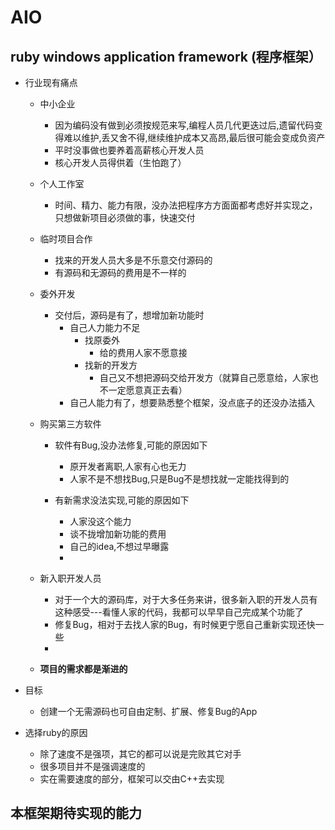 # AIO
ruby windows application framework (程序框架）
- 

- 行业现有痛点
  - 中小企业
    - 因为编码没有做到必须按规范来写,编程人员几代更迭过后,遗留代码变得难以维护,丢又舍不得,继续维护成本又高昂,最后很可能会变成负资产
    - 平时没事做也要养着高薪核心开发人员
    - 核心开发人员得供着（生怕跑了）

  - 个人工作室
    - 时间、精力、能力有限，没办法把程序方方面面都考虑好并实现之，只想做新项目必须做的事，快速交付
      
  - 临时项目合作
    - 找来的开发人员大多是不乐意交付源码的
    - 有源码和无源码的费用是不一样的
      
  - 委外开发
    - 交付后，源码是有了，想增加新功能时
      - 自己人力能力不足
        - 找原委外
          - 给的费用人家不愿意接
        - 找新的开发方
          - 自己又不想把源码交给开发方（就算自己愿意给，人家也不一定愿意真正去看）
      - 自己人能力有了，想要熟悉整个框架，没点底子的还没办法插入
        
           
  - 购买第三方软件
    - 软件有Bug,没办法修复,可能的原因如下
      - 原开发者离职,人家有心也无力
      - 人家不是不想找Bug,只是Bug不是想找就一定能找得到的
       
    - 有新需求没法实现,可能的原因如下
      - 人家没这个能力
      - 谈不拢增加新功能的费用
      - 自己的idea,不想过早曝露
      - 

  - 新入职开发人员
    - 对于一个大的源码库，对于大多任务来讲，很多新入职的开发人员有这种感受---看懂人家的代码，我都可以早早自己完成某个功能了
    - 修复Bug，相对于去找人家的Bug，有时候更宁愿自己重新实现还快一些
    - 
        
  - **项目的需求都是渐进的**

  
    
- 目标
  - 创建一个无需源码也可自由定制、扩展、修复Bug的App
 

- 选择ruby的原因
  - 除了速度不是强项，其它的都可以说是完败其它对手
  - 很多项目并不是强调速度的
  - 实在需要速度的部分，框架可以交由C++去实现
 
**本框架期待实现的能力**
- 
